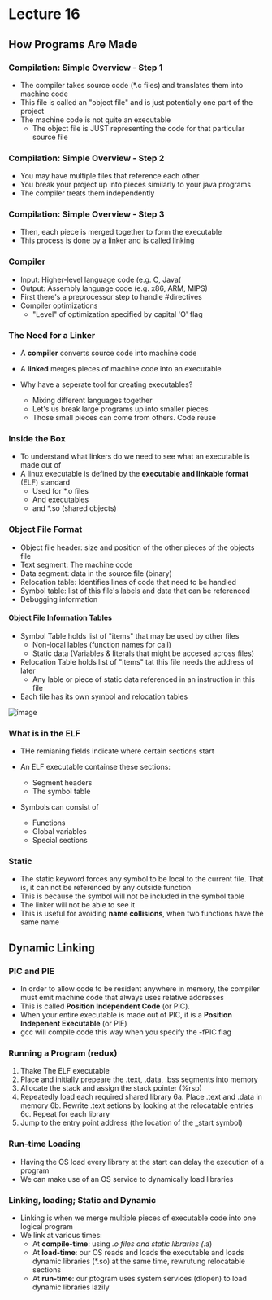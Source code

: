# Lecture 16

## How Programs Are Made

### Compilation: Simple Overview - Step 1

* The compiler takes source code (*.c files) and translates them into machine code
* This file is called an "object file" and is just potentially one part of the project
* The machine code is not quite an executable
  * The object file is JUST representing the code for that particular source file

### Compilation: Simple Overview - Step 2

* You may have multiple files that reference each other
* You break your project up into pieces similarly to your java programs
* The compiler treats them independently

### Compilation: Simple Overview - Step 3

* Then, each piece is merged together to form the executable
* This process is done by a linker and is called linking

### Compiler

* Input: Higher-level language code (e.g. C, Java(
* Output: Assembly language code (e.g. x86, ARM, MIPS)
* First there's a preprocessor step to handle #directives
* Compiler optimizations
  * "Level" of optimization specified by capital 'O' flag
 
### The Need for a Linker

* A **compiler** converts source code into machine code
* A **linked** merges pieces of machine code into an executable

* Why have a seperate tool for creating executables?
  * Mixing different languages together
  * Let's us break large programs up into smaller pieces
  * Those small pieces can come from others. Code reuse

### Inside the Box

* To understand what linkers do we need to see what an executable is made out of
* A linux executable is defined by the **executable and linkable format** (ELF) standard
  * Used for *.o files
  * And executables
  * and *.so (shared objects)

### Object File Format

* Object file header: size and position of the other pieces of the objects file
* Text segment: The machine code
* Data segment: data in the source file (binary)
* Relocation table: Identifies lines of code that need to be handled
* Symbol table: list of this file's labels and data that can be referenced
* Debugging information

#### Object File Information Tables

* Symbol Table holds list of "items" that may be used by other files
  * Non-local lables (function names for call)
  * Static data (Variables & literals that might be accesed across files) 
* Relocation Table holds list of "items" tat this file needs the address of later
  * Any lable or piece of static data referenced in an instruction in this file 
* Each file has its own symbol and relocation tables

![image](https://github.com/clester331/0449/assets/122314614/90bbc876-9351-4c5a-a750-538b4975c77d)

### What is in the ELF

* THe remianing fields indicate where certain sections start
* An ELF executable containse these sections:
  * Segment headers
  * The symbol table

* Symbols can consist of
  * Functions
  * Global variables
  * Special sections

### Static

* The static keyword forces any symbol to be local to the current file. That is, it can not be referenced by any outside function
* This is because the symbol will not be included in the symbol table
* The linker will not be able to see it
* This is useful for avoiding **name collisions**, when two functions have the same name 

## Dynamic Linking

### PIC and PIE

* In order to allow code to be resident anywhere in memory, the compiler must emit machine code that always uses relative addresses
* This is called **Position Independent Code** (or PIC).
* When your entire executable is made out of PIC, it is a **Position Indepenent Executable** (or PIE)
* gcc will compile code this way when you specify the -fPIC flag

### Running a Program (redux)

1. Thake The ELF executable
2. Place and initially prepeare the .text, .data, .bss segments into memory
5. Allocate the stack and assign the stack pointer (%rsp)
6. Repeatedly load each required shared library
  6a. Place .text and .data in memory
  6b. Rewrite .text setions by looking at the relocatable entries
  6c. Repeat for each library 
7.  Jump to the entry point address (the location of the _start symbol)

### Run-time Loading

* Having the OS load every library at the start can delay the execution of a program
* We can make use of an OS service to dynamically load libraries

### Linking, loading; Static and Dynamic

* Linking is when we merge multiple pieces of executable code into one logical program
* We link at various times:
  * At **compile-time**: using *.o files and static libraries (*.a)
  * At **load-time**: our OS reads and loads the executable and loads dynamic libraries (*.so) at the same time, rewrutung relocatable sections
  * At **run-time**: our ptogram uses system services (dlopen) to load dynamic libraries lazily
